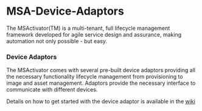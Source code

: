 # MSA-Device-Adaptors

The MSActivator(TM) is a multi-tenant, full lifecycle management framework developed for agile service
design and assurance, making automation not only possible - but easy.


### Device Adaptors

The MSActivator comes with several pre-built device adaptors providing all the necessary functionality lifecycle management from provisioning to image and asset management. Adaptors provide the necessary interface to communicate with different devices. 

Details on how to get started with the device adaptor is available in the [wiki](https://github.com/ubiqube/OpenMSA-Device-Adaptors/wiki)


